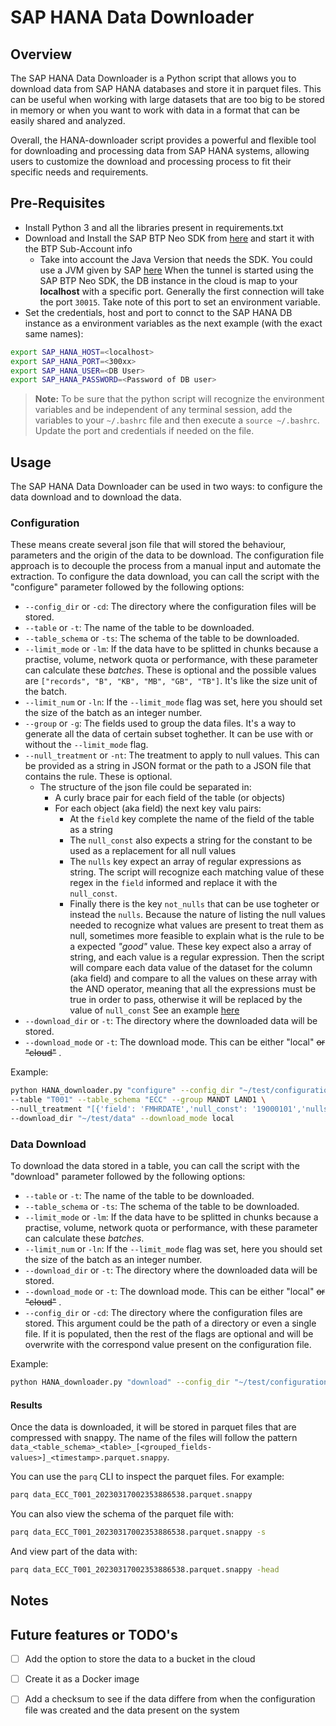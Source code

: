 # SAP HANA Data Downloader

## Overview

The SAP HANA Data Downloader is a Python script that allows you to download data from SAP HANA databases and store it in parquet files. This can be useful when working with large datasets that are too big to be stored in memory or when you want to work with data in a format that can be easily shared and analyzed.

Overall, the HANA-downloader script provides a powerful and flexible tool for downloading and processing data from SAP HANA systems, allowing users to customize the download and processing process to fit their specific needs and requirements.

## Pre-Requisites
- Install Python 3 and all the libraries present in requirements.txt
- Download and Install the SAP BTP Neo SDK from [here](https://tools.eu1.hana.ondemand.com/#cloud) and start it with the BTP Sub-Account info
  - Take into account the Java Version that needs the SDK. You could use a JVM given by SAP [here](https://tools.eu1.hana.ondemand.com/#cloud)
  When the tunnel is started using the SAP BTP Neo SDK, the DB instance in the cloud is map to your __localhost__ with a specific port. Generally the first connection will take the port `30015`. Take note of this port to set an environment variable.
- Set the credentials, host and port to connct to the SAP HANA DB instance as a environment variables as the next example (with the exact same names):
```bash
export SAP_HANA_HOST=<localhost>
export SAP_HANA_PORT=<300xx>
export SAP_HANA_USER=<DB User>
export SAP_HANA_PASSWORD=<Password of DB user>
```

> **Note:**
> To be sure that the python script will recognize the environment variables and be independent of any terminal session, add the variables to your `~/.bashrc` file and then execute a `source ~/.bashrc`.
> Update the port and credentials if needed on the file.

## Usage

The SAP HANA Data Downloader can be used in two ways: to configure the data download and to download the data.

### Configuration
These means create several json file that will stored the behaviour, parameters and the origin of the data to be download.
The configuration file approach is to decouple the process from a manual input and automate the extraction.
To configure the data download, you can call the script with the "configure" parameter followed by the following options:

- `--config_dir` or `-cd`: The directory where the configuration files will be stored.
- `--table` or `-t`: The name of the table to be downloaded.
- `--table_schema` or `-ts`: The schema of the table to be downloaded.
- `--limit_mode` or `-lm`: If the data have to be splitted in chunks because a practise, volume, network quota or performance, with these parameter can calculate these _batches_. These is optional and the possible values are `["records", "B", "KB", "MB", "GB", "TB"]`. It's like the size unit of the batch.
- `--limit_num` or `-ln`: If the `--limit_mode` flag was set, here you should set the size of the batch as an integer number.
- `--group` or `-g`: The fields used to group the data files. It's a way to generate all the data of certain subset toghether. It can be use with or without the `--limit_mode` flag.
- `--null_treatment` or `-nt`: The treatment to apply to null values. This can be provided as a string in JSON format or the path to a JSON file that contains the rule. These is optional.
  - The structure of the json file could be separated in:
    - A curly brace pair for each field of the table (or objects)
    - For each object (aka field) the next key valu pairs:
      - At the `field` key complete the name of the field of the table as a string
      - The `null_const` also expects a string for the constant to be used as a replacement for all null values
      - The `nulls` key expect an array of regular expressions as string. The script will recognize each matching value of these regex in the `field` informed and replace it with the `null_const`.
      - Finally there is the key `not_nulls` that can be use togheter or instead the `nulls`. Because the nature of listing the null values needed to recognize what values are present to treat them as null, sometimes more feasible to explain what is the rule to be a expected _"good"_ value.
      These key expect also a array of string, and each value is a regular expression.
      Then the script will compare each data value of the dataset for the column (aka field) and compare to all the values on these array with the AND operator, meaning that all the expressions must be true in order to pass, otherwise it will be replaced by the value of `null_const`
      See an example [here](/samples/example_null_treatment_ABAP_date.json)
- `--download_dir` or `-t`: The directory where the downloaded data will be stored.
- `--download_mode` or `-t`: The download mode. This can be either "local" ~~or "cloud"~~ .

Example:
```bash
python HANA_downloader.py "configure" --config_dir "~/test/configuration" \
--table "T001" --table_schema "ECC" --group MANDT LAND1 \
--null_treatment "[{'field': 'FMHRDATE','null_const': '19000101','nulls': ['^0*$','^.*\s+$'],'not_nulls': ['^(19\d\d|20[0-2]\d)(0[1-9]|1[012])(0[1-9]|[12]\d|3[01])$']}]" \
--download_dir "~/test/data" --download_mode local
```

### Data Download
To download the data stored in a table, you can call the script with the "download" parameter followed by the following options:

- `--table` or `-t`: The name of the table to be downloaded.
- `--table_schema` or `-ts`: The schema of the table to be downloaded.
- `--limit_mode` or `-lm`: If the data have to be splitted in chunks because a practise, volume, network quota or performance, with these parameter can calculate these _batches_.
- `--limit_num` or `-ln`: If the `--limit_mode` flag was set, here you should set the size of the batch as an integer number.
- `--download_dir` or `-t`: The directory where the downloaded data will be stored.
- `--download_mode` or `-t`: The download mode. This can be either "local" ~~or "cloud"~~ .
- `--config_dir` or `-cd`: The directory where the configuration files are stored.
  This argument could be the path of a directory or even a single file.
  If it is populated, then the rest of the flags are optional and will be overwrite with the correspond value present on the configuration file.

Example:
```bash
python HANA_downloader.py "download" --config_dir "~/test/configuration"
```
#### Results

Once the data is downloaded, it will be stored in parquet files that are compressed with snappy. The name of the files will follow the pattern `data_<table_schema>_<table>_[<grouped_fields-values>]_<timestamp>.parquet.snappy`.

You can use the `parq` CLI to inspect the parquet files. For example:
```bash
parq data_ECC_T001_20230317002353886538.parquet.snappy
```
You can also view the schema of the parquet file with:
```bash
parq data_ECC_T001_20230317002353886538.parquet.snappy -s
```
And view part of the data with:
```bash
parq data_ECC_T001_20230317002353886538.parquet.snappy -head
```
## Notes

## Future features or TODO's
- [ ] Add the option to store the data to a bucket in the cloud
- [ ] Create it as a Docker image
- [ ] Add a checksum to see if the data differe from when the configuration file was created and the data present on the system

